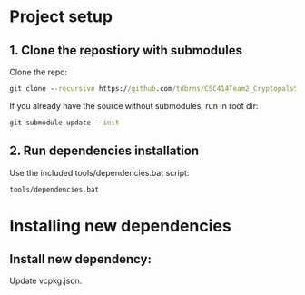 # Project setup

## 1. Clone the repostiory with submodules

Clone the repo:
```cmd
git clone --recursive https://github.com/tdbrns/CSC414Team2_CryptopalsSoftwareSuite.git
```

If you already have the source without submodules, run in root dir:
```cmd
git submodule update --init
```

## 2. Run dependencies installation

Use the included tools/dependencies.bat script:
```cmd
tools/dependencies.bat
```

# Installing new dependencies

## Install new dependency:

Update vcpkg.json.
